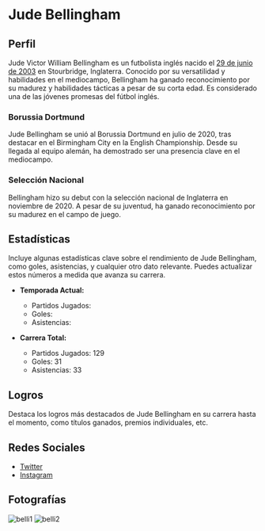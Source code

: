 # Jude Bellingham

## Perfil
Jude Victor William Bellingham es un futbolista inglés nacido el [29 de junio de 2003](https://ctrlpew.com/) en Stourbridge, Inglaterra. Conocido por su versatilidad y habilidades en el mediocampo, Bellingham ha ganado reconocimiento por su madurez y habilidades tácticas a pesar de su corta edad. Es considerado una de las jóvenes promesas del fútbol inglés.

### Borussia Dortmund

Jude Bellingham se unió al Borussia Dortmund en julio de 2020, tras destacar en el Birmingham City en la English Championship. Desde su llegada al equipo alemán, ha demostrado ser una presencia clave en el mediocampo.

### Selección Nacional

Bellingham hizo su debut con la selección nacional de Inglaterra en noviembre de 2020. A pesar de su juventud, ha ganado reconocimiento por su madurez en el campo de juego.

## Estadísticas

Incluye algunas estadísticas clave sobre el rendimiento de Jude Bellingham, como goles, asistencias, y cualquier otro dato relevante. Puedes actualizar estos números a medida que avanza su carrera.

- **Temporada Actual:**
  - Partidos Jugados:
  - Goles:
  - Asistencias:

- **Carrera Total:**
  - Partidos Jugados: 129
  - Goles: 31
  - Asistencias: 33

## Logros

Destaca los logros más destacados de Jude Bellingham en su carrera hasta el momento, como títulos ganados, premios individuales, etc.

## Redes Sociales

- [Twitter](https://twitter.com/BellinghamJude?ref_src=twsrc%5Egoogle%7Ctwcamp%5Eserp%7Ctwgr%5Eauthor)
- [Instagram](https://www.instagram.com/judebellingham/)
  

## Fotografías

![belli1](https://images.daznservices.com/di/library/DAZN_News/9b/d6/bellingham-real-madrid-osasuna-laliga_zsylgm4ziqdr1juobg39f9xtc.jpg?t=241618219)
![belli2](https://assets.goal.com/v3/assets/bltcc7a7ffd2fbf71f5/blt0f28634b2f7bd0f5/64e3a72f4fc4ac858370f34c/Jude_Bellingham.jpg?auto=webp&format=pjpg&width=3840&quality=60)


